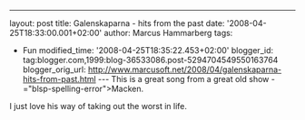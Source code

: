 ---
layout: post
title: Galenskaparna - hits from the past
date: '2008-04-25T18:33:00.001+02:00'
author: Marcus Hammarberg
tags:
  - Fun
modified_time: '2008-04-25T18:35:22.453+02:00'
blogger_id: tag:blogger.com,1999:blog-36533086.post-5294704549550163764
blogger_orig_url: http://www.marcusoft.net/2008/04/galenskaparna-hits-from-past.html ---
This is a great song from a great old show - <span>="blsp-spelling-error">Macken</span>.

I just love his way of taking out the worst in life.

